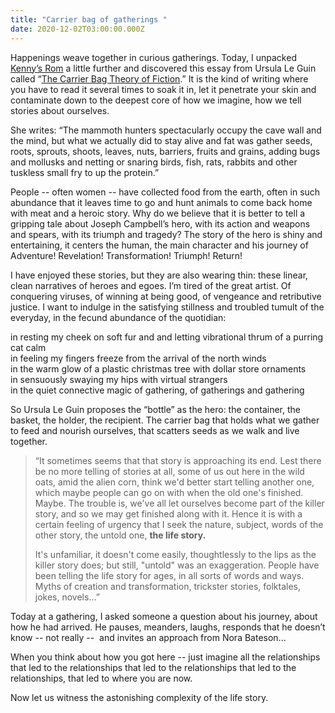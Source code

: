 ```yaml
---
title: "Carrier bag of gatherings "
date: 2020-12-02T03:00:00.000Z
---
```

Happenings weave together in curious gatherings. Today, I unpacked [Kenny’s Rom](https://kennyzhao.com/kennysroom) a little further and discovered this essay from Ursula Le Guin called “[The Carrier Bag Theory of Fiction](https://www.google.com/search?q=carrier+bag+of+fiction&oq=carrier+bag+of+fiction&aqs=chrome..69i57j46j0i22i30l6.4176j0j4&sourceid=chrome&ie=UTF-8).” It is the kind of writing where you have to read it several times to soak it in, let it penetrate your skin and contaminate down to the deepest core of how we imagine, how we tell stories about ourselves.

She writes: “The mammoth hunters spectacularly occupy the cave wall and the mind, but what we actually did to stay alive and fat was gather seeds, roots, sprouts, shoots, leaves, nuts, barriers, fruits and grains, adding bugs and mollusks and netting or snaring birds, fish, rats, rabbits and other tuskless small fry to up the protein.”  

People -- often women -- have collected food from the earth, often in such abundance that it leaves time to go and hunt animals to come back home with meat and a heroic story. Why do we believe that it is better to tell a gripping tale about Joseph Campbell’s hero, with its action and weapons and spears, with its triumph and tragedy? The story of the hero is shiny and entertaining, it centers the human, the main character and his journey of Adventure! Revelation! Transformation! Triumph! Return!

I have enjoyed these stories, but they are also wearing thin: these linear, clean narratives of heroes and egoes. I’m tired of the great artist. Of conquering viruses, of winning at being good, of vengeance and retributive justice. I want to indulge in the satisfying stillness and troubled tumult of the everyday, in the fecund abundance of the quotidian: 

in resting my cheek on soft fur and and letting vibrational thrum of a purring cat calm\
in feeling my fingers freeze from the arrival of the north winds\
in the warm glow of a plastic christmas tree with dollar store ornaments\
in sensuously swaying my hips with virtual strangers\
in the quiet connective magic of gathering, of gatherings and gathering

So Ursula Le Guin proposes the “bottle” as the hero: the container, the basket, the holder, the recipient. The carrier bag that holds what we gather to feed and nourish ourselves, that scatters seeds as we walk and live together. 

> “It sometimes seems that that story is approaching its end. Lest there be no more telling of stories at all, some of us out here in the wild oats, amid the alien corn, think we'd better start telling another one, which maybe people can go on with when the old one's finished. Maybe. The trouble is, we've all let ourselves become part of the killer story, and so we may get finished along with it. Hence it is with a certain feeling of urgency that I seek the nature, subject, words of the other story, the untold one, **the life story.**
>
> It's unfamiliar, it doesn't come easily, thoughtlessly to the lips as the killer story does; but still, "untold" was an exaggeration. People have been telling the life story for ages, in all sorts of words and ways. Myths of creation and transformation, trickster stories, folktales, jokes, novels...” 

Today at a gathering, I asked someone a question about his journey, about how he had arrived. He pauses, meanders, laughs, responds that he doesn’t know -- not really --  and invites an approach from Nora Bateson... 

When you think about how you got here -- just imagine all the relationships that led to the relationships that led to the relationships that led to the relationships, that led to where you are now. 

Now let us witness the astonishing complexity of the life story.